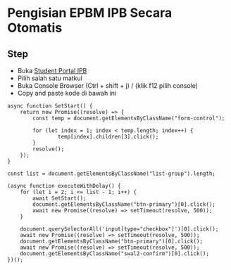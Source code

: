 # Pengisian EPBM IPB Secara Otomatis

## Step
- Buka [Student Portal IPB](https://studentportal.ipb.ac.id/Akademik/EPBM)
- Pilih salah satu matkul
- Buka Console Browser (Ctrl + shift + j) / (klik f12 pilih console)
- Copy and paste kode di bawah ini

```
async function SetStart() {
    return new Promise((resolve) => {
        const temp = document.getElementsByClassName("form-control");

        for (let index = 1; index < temp.length; index++) {
                temp[index].children[3].click();
        }
        resolve();
    });
}

const list = document.getElementsByClassName("list-group").length;

(async function executeWithDelay() {
    for (let i = 2; i <= list - 1; i++) {
        await SetStart();
        document.getElementsByClassName("btn-primary")[0].click();
        await new Promise((resolve) => setTimeout(resolve, 500));
    }
    
    document.querySelectorAll('input[type="checkbox"]')[0].click();
    await new Promise((resolve) => setTimeout(resolve, 500));
    document.getElementsByClassName("btn-primary")[0].click();
    await new Promise((resolve) => setTimeout(resolve, 500));
    document.getElementsByClassName("swal2-confirm")[0].click();
})();
```
